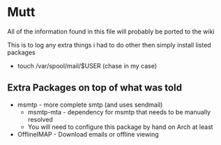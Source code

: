 # Mutt

All of the information found in this file will probably be ported to the wiki

This is to log any extra things i had to do other then simply install listed packages

* touch /var/spool/mail/$USER (chase in my case)

## Extra Packages on top of what was told

* msmtp - more complete smtp (and uses sendmail)
  * msmtp-mta - dependency for msmtp that needs to be manually resolved
  * You will need to configure this package by hand on Arch at least
* OfflineIMAP - Download emails or offline viewing
